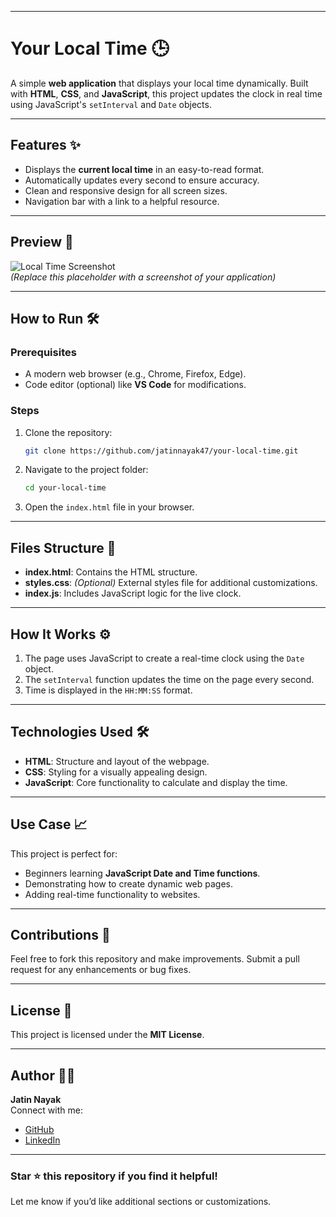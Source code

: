
---

# Your Local Time 🕒

A simple **web application** that displays your local time dynamically. Built with **HTML**, **CSS**, and **JavaScript**, this project updates the clock in real time using JavaScript's `setInterval` and `Date` objects.

---

## Features ✨
- Displays the **current local time** in an easy-to-read format.
- Automatically updates every second to ensure accuracy.
- Clean and responsive design for all screen sizes.
- Navigation bar with a link to a helpful resource.

---

## Preview 📸
![Local Time Screenshot](https://via.placeholder.com/800x400)  
*(Replace this placeholder with a screenshot of your application)*

---

## How to Run 🛠️

### Prerequisites
- A modern web browser (e.g., Chrome, Firefox, Edge).
- Code editor (optional) like **VS Code** for modifications.

### Steps
1. Clone the repository:
   ```bash
   git clone https://github.com/jatinnayak47/your-local-time.git
   ```
2. Navigate to the project folder:
   ```bash
   cd your-local-time
   ```
3. Open the `index.html` file in your browser.

---

## Files Structure 📂
- **index.html**: Contains the HTML structure.
- **styles.css**: *(Optional)* External styles file for additional customizations.
- **index.js**: Includes JavaScript logic for the live clock.

---

## How It Works ⚙️
1. The page uses JavaScript to create a real-time clock using the `Date` object.
2. The `setInterval` function updates the time on the page every second.
3. Time is displayed in the `HH:MM:SS` format.

---

## Technologies Used 🛠️
- **HTML**: Structure and layout of the webpage.
- **CSS**: Styling for a visually appealing design.
- **JavaScript**: Core functionality to calculate and display the time.

---

## Use Case 📈
This project is perfect for:
- Beginners learning **JavaScript Date and Time functions**.
- Demonstrating how to create dynamic web pages.
- Adding real-time functionality to websites.

---

## Contributions 🤝
Feel free to fork this repository and make improvements. Submit a pull request for any enhancements or bug fixes.

---

## License 📜
This project is licensed under the **MIT License**.

---

## Author 🙋‍♂️
**Jatin Nayak**  
Connect with me:  
- [GitHub](https://github.com/jatinnayak47)  
- [LinkedIn](https://www.linkedin.com/in/jatinnayak47)  

---

### Star ⭐ this repository if you find it helpful!

Let me know if you’d like additional sections or customizations.
